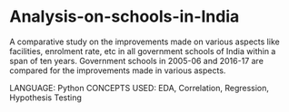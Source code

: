 # Analysis-on-schools-in-India

A comparative study on the improvements made on various aspects like facilities, enrolment rate, etc in all government schools of India within a span of ten years.
Government schools in 2005-06 and 2016-17 are compared for the improvements made in various aspects.

LANGUAGE: Python
CONCEPTS USED: EDA, Correlation, Regression, Hypothesis Testing
